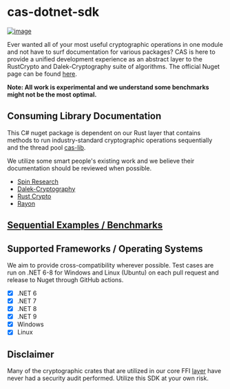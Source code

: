 # cas-dotnet-sdk

[![image](https://img.shields.io/badge/Discord-5865F2?style=for-the-badge&logo=discord&logoColor=white)](https://discord.gg/7bXXCQj45q)

Ever wanted all of your most useful cryptographic operations in one module and not have to surf documentation for various packages? 
CAS is here to provide a unified development experience as an abstract layer to the RustCrypto and Dalek-Cryptography suite of algorithms.
The official Nuget page can be found [here](https://www.nuget.org/packages/cas-dotnet-sdk).

**Note: All work is experimental and we understand some benchmarks might not be the most optimal.**

## Consuming Library Documentation
This C# nuget package is dependent on our Rust layer that contains methods to run industry-standard cryptographic operations sequentially and the thread pool [cas-lib](https://github.com/Cryptographic-API-Services/cas-lib).

We utilize some smart people's existing work and we believe their documentation should be reviewed when possible.
- [Spin Research](https://github.com/SpinResearch)
- [Dalek-Cryptography](https://github.com/dalek-cryptography)
- [Rust Crypto](https://github.com/RustCrypto)
- [Rayon](https://github.com/rayon-rs/rayon)

## [Sequential Examples / Benchmarks](./docs/EXAMPLES.md)

## Supported Frameworks / Operating Systems
We aim to provide cross-compatibility wherever possible. Test cases are run on .NET 6-8 for Windows and Linux (Ubuntu) on each pull request and release to Nuget through GitHub actions.
- [X] .NET 6
- [X] .NET 7
- [X] .NET 8
- [X] .NET 9
- [X] Windows
- [X] Linux  

## Disclaimer
Many of the cryptographic crates that are utilized in our core FFI [layer](https://github.com/Crytographic-API-Services/cas-core-lib) have never had a security audit performed. Utilize this SDK at your own risk.

